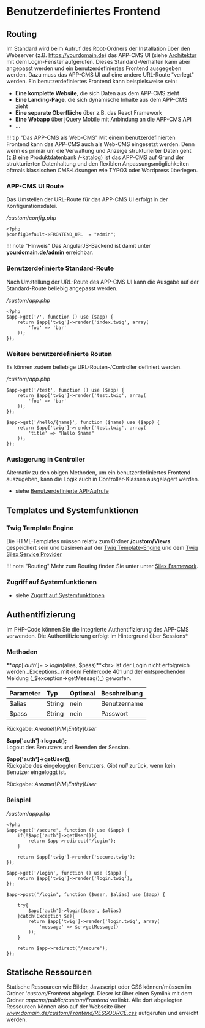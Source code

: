 # Benutzerdefiniertes Frontend

## Routing
Im Standard wird beim Aufruf des Root-Ordners der Installation über den Webserver (z.B. https://yourdomain.de) 
das APP-CMS UI (siehe [Architektur](../allgemein/architektur.md) mit dem Login-Fenster aufgerufen. Dieses Standard-Verhalten
kann aber angepasst werden und ein benutzerdefiniertes Frontend ausgegeben werden. Dazu muss das APP-CMS UI auf eine andere 
URL-Route "verlegt" werden. Ein benutzerdefiniertes Frontend kann beispielsweise sein:

- **Eine komplette Website**, die sich Daten aus dem APP-CMS zieht
- **Eine Landing-Page**, die sich dynamische Inhalte aus dem APP-CMS zieht
- **Eine separate Oberfläche** über z.B. das React Framework
- **Eine Webapp** über jQuery Mobile mit Anbindung an die APP-CMS API
- ...

!!! tip "Das APP-CMS als Web-CMS"
    Mit einem benutzerdefinierten Frontend kann das APP-CMS auch als Web-CMS eingesetzt werden. Denn wenn es primär
    um die Verwaltung und Anzeige strukturierter Daten geht (z.B eine Produktdatenbank /-katalog) ist das APP-CMS auf
    Grund der strukturierten Datenhaltung und den flexiblen Anpassungsmöglichkeiten oftmals klassischen CMS-Lösungen 
    wie TYPO3 oder Wordpress überlegen.
    
### APP-CMS UI Route

Das Umstellen der URL-Route für das APP-CMS UI erfolgt in der Konfigurationsdatei.

_/custom/config.php_
```
<?php
$configDefault->FRONTEND_URL  = "admin";
```

!!! note "Hinweis"
    Das AngularJS-Backend ist damit unter **yourdomain.de/admin** erreichbar.
    
### Benutzerdefinierte  Standard-Route

Nach Umstellung der URL-Route des APP-CMS UI kann die Ausgabe auf der Standard-Route beliebig angepasst werden.

_/custom/app.php_ 
```
<?php
$app->get('/', function () use ($app) {
    return $app['twig']->render('index.twig', array(
        'foo' => 'bar'
    ));
});
```

### Weitere benutzerdefinierte Routen

Es können zudem beliebige URL-Routen-/Controller definiert werden.

_/custom/app.php_ 
```
$app->get('/test', function () use ($app) {
    return $app['twig']->render('test.twig', array(
        'foo' => 'bar'
    ));
});

$app->get('/hello/{name}', function ($name) use ($app) {
    return $app['twig']->render('test.twig', array(
        'title' => "Hallo $name"
    ));
});
```
### Auslagerung in Controller

Alternativ zu den obigen Methoden, um ein benutzerdefiniertes Frontend auszugeben, 
kann die Logik auch in Controller-Klassen ausgelagert werden.

- siehe [Benutzerdefinierte API-Aufrufe](../backend/api.md)

## Templates und Systemfunktionen

### Twig Template Engine
Die HTML-Templates müssen relativ zum Ordner __/custom/Views__ gespeichert sein und basieren auf der [Twig Template-Engine](http://twig.sensiolabs.org/) und dem [Twig Silex Service Provider](http://silex.sensiolabs.org/doc/providers/twig.html)

!!! note "Routing"
    Mehr zum Routing finden Sie unter unter [Silex Framework](https://silex.sensiolabs.org/doc/1.3/usage.html).
    

### Zugriff auf Systemfunktionen

- siehe [Zugriff auf Systemfunktionen](../backend/api.md#zugriff-auf-systemfunktionen)

## Authentifizierung 

Im PHP-Code können Sie die integrierte Authentifizierung des APP-CMS verwenden. Die Authentifizierung erfolgt im Hintergrund über Sessions*

### Methoden

**$app['auth']->login($alias, $pass)**<br>
Ist der Login nicht erfolgreich werden _Exceptions_ mit dem Fehlercode 401 und der entsprechenden Meldung (_$exception->getMessag()_) geworfen.

| Parameter | Typ    | Optional | Beschreibung |
|:----------|:-------|:---------|:-------------|
| $alias    | String | nein     | Benutzername |
| $pass    | String | nein     | Passwort |

Rückgabe: _Areanet\PIM\Entity\User_

**$app['auth']->logout();**<br>
Logout des Benutzers und Beenden der Session.

**$app['auth']->getUser();**<br>
Rückgabe des eingeloggten Benutzers. Gibt _null_ zurück, wenn kein Benutzer eingeloggt ist.

Rückgabe: _Areanet\PIM\Entity\User_

### Beispiel  

_/custom/app.php_ 
```
<?php
$app->get('/secure', function () use ($app) {
    if(!$app['auth']->getUser()){
        return $app->redirect('/login');    
    }
    
    return $app['twig']->render('secure.twig');
});

$app->get('/login', function () use ($app) {
    return $app['twig']->render('login.twig');
});

$app->post('/login', function ($user, $alias) use ($app) {
    
    try{
        $app['auth']->login($user, $alias)
    }catch(Exception $e){
        return $app['twig']->render('login.twig', array(
            'message' => $e->getMessage()
        ));
    }
    
    return $app->redirect('/secure'); 
});
```

## Statische Ressourcen
  
Statische Ressourcen wie Bilder, Javascript oder CSS können/müssen im Ordner '_custom/Frontend_ abgelegt. 
Dieser ist über einen Symlink mit dem Ordner _appcms/public/custom/Frontend_ verlinkt. 
Alle dort abgelegten Ressourcen können also auf der Webseite über _www.domain.de/custom/Frontend/RESSOURCE.css_ 
aufgerufen und erreicht werden.